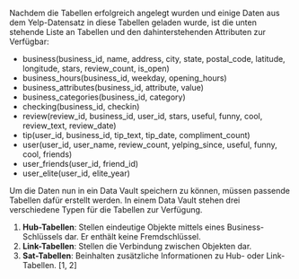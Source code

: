 Nachdem die Tabellen erfolgreich angelegt wurden und einige Daten aus dem Yelp-Datensatz in diese Tabellen geladen wurde, ist die unten stehende Liste an Tabellen und den dahinterstehenden Attributen zur Verfügbar:

- business(business_id, name, address, city, state, postal_code, latitude, longitude, stars, review_count, is_open)
- business_hours(business_id, weekday, opening_hours)
- business_attributes(business_id, attribute, value)
- business_categories(business_id, category)
- checking(business_id, checkin)
- review(review_id, business_id, user_id, stars, useful, funny, cool, review_text, review_date)
- tip(user_id, business_id, tip_text, tip_date, compliment_count)
- user(user_id, user_name, review_count, yelping_since, useful, funny, cool, friends)
- user_friends(user_id, friend_id)
- user_elite(user_id, elite_year)

Um die Daten nun in ein Data Vault speichern zu können, müssen passende Tabellen dafür erstellt werden. In einem Data Vault stehen drei verschiedene Typen für die Tabellen zur Verfügung.

1. **Hub-Tabellen**: Stellen eindeutige Objekte mittels eines Business-Schlüssels dar. Er enthält keine Fremdschlüssel.
2. **Link-Tabellen**: Stellen die Verbindung zwischen Objekten dar.
3. **Sat-Tabellen**: Beinhalten zusätzliche Informationen zu Hub- oder Link-Tabellen. [1, 2]